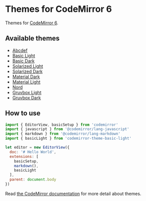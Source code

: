 Themes for CodeMirror 6
===========================

[//]: # "[ [**DEMO**](https://fsegurai.github.io/@codemirror/theme) ]"


Themes for [CodeMirror 6](https://codemirror.net/).

## Available themes

- [Abcdef](./packages/abcdef)
- [Basic Light](./packages/basic-light)
- [Basic Dark](./packages/basic-dark)
- [Solarized Light](./packages/solarized-light)
- [Solarized Dark](./packages/solarized-dark)
- [Material Dark](./packages/material-dark)
- [Material Light](./packages/material-light)
- [Nord](./packages/nord)
- [Gruvbox Light](./packages/gruvbox-light)
- [Gruvbox Dark](./packages/gruvbox-dark)

## How to use

```js
import { EditorView, basicSetup } from 'codemirror'
import { javascript } from '@codemirror/lang-javascript'
import { markdown } from '@codemirror/lang-markdown'
import { basicLight } from 'codemirror-theme-basic-light'

let editor = new EditorView({
  doc: '# Hello World',
  extensions: [
    basicSetup,
    markdown(),
    basicLight
  ],
  parent: document.body
})
```

Read [the CodeMirror documentation](https://codemirror.net/6/examples/styling/) for more detail about themes.

